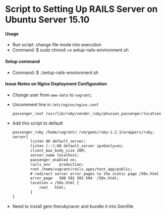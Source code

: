 # Script to Setting Up RAILS Server on Ubuntu Server 15.10

#### Usage

* Run script: change file mode into execution
* Command: $ sudo chmod +x setup-rails-environment.sh

#### Setup command

* Command: $ ./setup-rails-environment.sh

#### Issue Notes on Nginx Deployment Configuration
* Change user from `www-data` to `vagrant`;
* Uncomment line in `/etc/nginx/nginx.conf`

  ```html
  passenger_root /usr/lib/ruby/vendor_ruby/phusion_passenger/locations.ini;
  ```

* Add this script to default

  ```html
  passenger_ruby /home/vagrant/.rvm/gems/ruby-2.2.3/wrappers/ruby;
  server{
          listen 80 default_server;
          listen [::]:80 default_server ipv6only=on;
          client_max_body_size 20M;
          server_name localhost;
          passenger_enabled on;
          rails_env    production;
          root /home/vagrant/rails_apps/test_app/public;
          # redirect server error pages to the static page /50x.html
          error_page   500 502 503 504  /50x.html;
          location = /50x.html {
              root   html;
          }
  }
  ```

* Need to install gem therubyracer and bundle it into Gemfile

